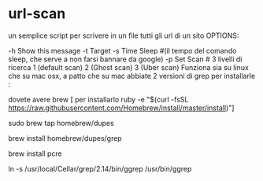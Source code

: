 # url-scan
un semplice script per scrivere in un file tutti gli url di un sito
OPTIONS:

   -h      Show this message
   -t      Target
   -s      Time Sleep #(il tempo del comando sleep, che serve a non farsi bannare da google)
   -p      Set Scan # 3 livelli di ricerca
           1 (default scan)
           2 (Ghost scan)
           3 (Uber scan)
Funziona sia su linux che su mac osx, a patto che su mac abbiate 2 versioni di grep
per installarle :

dovete avere brew [ per installarlo ruby -e "$(curl -fsSL https://raw.githubusercontent.com/Homebrew/install/master/install)"]

sudo brew tap homebrew/dupes

brew install homebrew/dupes/grep

brew install pcre

ln -s /usr/local/Cellar/grep/2.14/bin/ggrep /usr/bin/ggrep
